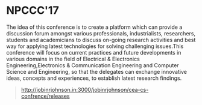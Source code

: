# NPCCC'17

The idea of this conference is to create a platform which can provide a discussion forum amongst various professionals, industrialists, researchers, students and academicians to discuss on-going research activities and best way for applying latest technologies for solving challenging issues.This conference will focus on current practices and future developments in various domains in the field of Electrical & Electronics Engineering,Electronics & Communication Engineering and Computer Science and Engineering, so that the delegates can exchange innovative ideas, concepts and experiences, to establish latest research findings.

> http://jobinrjohnson.in:3000/jobinrjohnson/cea-cs-confrence/releases